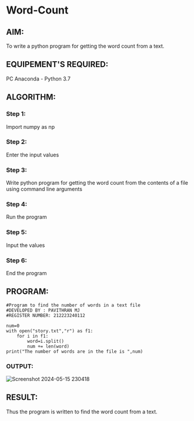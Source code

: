 # Word-Count
## AIM:
To write a python program for getting the word count from a text.
## EQUIPEMENT'S REQUIRED: 
PC
Anaconda - Python 3.7
## ALGORITHM:
 
### Step 1:

Import numpy as np

### Step 2: 

Enter the input values
 
### Step 3: 

Write python program for getting the word count from the contents of a file using command line arguments

### Step 4:

Run the program

### Step 5: 

Input the values

### Step 6: 

End the program

## PROGRAM:

```
#Program to find the number of words in a text file
#DEVELOPED BY : PAVITHRAN MJ
#REGISTER NUMBER: 212223240112

num=0
with open("story.txt","r") as f1:
    for i in f1:
        word=i.split()
        num += len(word)
print("The number of words are in the file is ",num)
```

### OUTPUT:


![Screenshot 2024-05-15 230418](https://github.com/Pavithranmurugan13/Word-Count/assets/163802201/afa9aa83-0602-4671-8ec5-658c589a956f)

## RESULT:

Thus the program is written to find the word count from a text.
